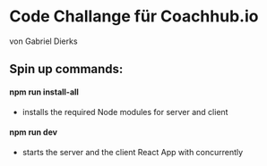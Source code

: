# Code Challange für Coachhub.io

von Gabriel Dierks

## Spin up commands:

#### npm run install-all

- installs the required Node modules for server and client

#### npm run dev

- starts the server and the client React App with concurrently
